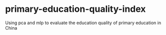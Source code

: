 # primary-education-quality-index
Using pca and mlp to evaluate the education quality of primary education in China
